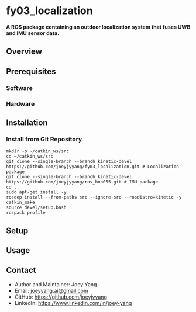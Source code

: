 # fy03_localization
**A ROS package containing an outdoor localization system that fuses UWB and IMU sensor data.**

## Overview

## Prerequisites
### Software

### Hardware

## Installation
### Install from Git Repository
```
mkdir -p ~/catkin_ws/src
cd ~/catkin_ws/src
git clone --single-branch --branch kinetic-devel https://github.com/joeyjyyang/fy03_localization.git # Localization package
git clone --single-branch --branch kinetic-devel https://github.com/joeyjyyang/ros_bno055.git # IMU package
cd .. 
sudo apt-get install -y
rosdep install --from-paths src --ignore-src --rosdistro=kinetic -y
catkin_make
source devel/setup.bash
rospack profile
```

## Setup

## Usage

## Contact
- Author and Maintainer: Joey Yang
- Email: joeyyang.ai@gmail.com
- GitHub: https://github.com/joeyjyyang
- LinkedIn: https://www.linkedin.com/in/joey-yang

